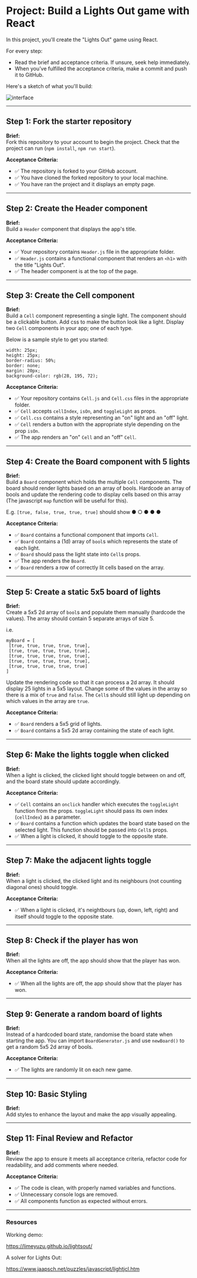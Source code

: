 
# Project: Build a Lights Out game with React

In this project, you'll create the "Lights Out" game using React.

For every step:
- Read the brief and acceptance criteria. If unsure, seek help immediately.
- When you’ve fulfilled the acceptance criteria, make a commit and push it to GitHub.

Here's a sketch of what you'll build:

![interface](./sketch.jpg)

---

## Step 1: Fork the starter repository

**Brief:**  
Fork this repository to your account to begin the project. Check that the project can run (`npm install`, `npm run start`).

**Acceptance Criteria:**
- ✅ The repository is forked to your GitHub account.
- ✅ You have cloned the forked repository to your local machine.
- ✅ You have ran the project and it displays an empty page.

---

## Step 2: Create the Header component

**Brief:**  
Build a `Header` component that displays the app's title.

**Acceptance Criteria:**
- ✅ Your repository contains `Header.js` file in the appropriate folder.
- ✅ `Header.js` contains a functional component that renders an `<h1>` with the title "Lights Out".
- ✅ The header component is at the top of the page.

---

## Step 3: Create the Cell component

**Brief:**  
Build a `Cell` component representing a single light. The component should be a clickable button. Add css to make the button look like a light. Display two `Cell` components in your app; one of each type.

Below is a sample style to get you started:
```
width: 25px;
height: 25px;
border-radius: 50%;
border: none;
margin: 20px;
background-color: rgb(28, 195, 72);
```

**Acceptance Criteria:**
- ✅ Your repository contains `Cell.js` and `Cell.css` files in the appropriate folder.
- ✅ `Cell` accepts `cellIndex`, `isOn`, and `toggleLight` as props.
- ✅ `Cell.css` contains a style representing an "on" light and an "off" light.
- ✅ `Cell` renders a button with the appropriate style depending on the prop `isOn`.
- ✅ The app renders an "on" `Cell` and an "off" `Cell`.

---

## Step 4: Create the Board component with 5 lights

**Brief:**  
Build a `Board` component which holds the multiple `Cell` components. The board should render lights based on an array of bools. Hardcode an array of bools and update the rendering code to display cells based on this array (The javascript `map` function will be useful for this). 

E.g. `[true, false, true, true, true]` should show ● ○ ● ● ●

**Acceptance Criteria:**
- ✅ `Board` contains a functional component that imports `Cell`.
- ✅ `Board` contains a (1d) array of `bool`s which represents the state of each light.
- ✅ `Board` should pass the light state into `Cell`s props.
- ✅ The app renders the `Board`.
- ✅ `Board` renders a row of correctly lit cells based on the array.

---

## Step 5: Create a static 5x5 board of lights

**Brief:**  
Create a 5x5 2d array of `bool`s and populate them manually (hardcode the values). The array should contain 5 separate arrays of size 5.

i.e.
```
myBoard = [
 [true, true, true, true, true],
 [true, true, true, true, true],
 [true, true, true, true, true],
 [true, true, true, true, true],
 [true, true, true, true, true]
]
```

Update the rendering code so that it can process a 2d array. It should display 25 lights in a 5x5 layout.
Change some of the values in the array so there is a mix of `true` and `false`. The `Cell`s should still light up depending on which values in the array are `true`.

**Acceptance Criteria:**
- ✅ `Board` renders a 5x5 grid of lights.
- ✅ `Board` contains a 5x5 2d array containing the state of each light.

---

## Step 6: Make the lights toggle when clicked

**Brief:**  
When a light is clicked, the clicked light should toggle between on and off, and the board state should update accordingly. 

**Acceptance Criteria:**
- ✅ `Cell` contains an `onclick` handler which executes the `toggleLight` function from the props. `toggleLight` should pass its own index (`cellIndex`) as a parameter.
- ✅ `Board` contains a function which updates the board state based on the selected light. This function should be passed into `Cell`s props.
- ✅ When a light is clicked, it should toggle to the opposite state.

---

## Step 7: Make the adjacent lights toggle

**Brief:**  
When a light is clicked, the clicked light and its neighbours (not counting diagonal ones) should toggle.

**Acceptance Criteria:**
- ✅ When a light is clicked, it's neightbours (up, down, left, right) and itself should toggle to the opposite state.

---

## Step 8: Check if the player has won

**Brief:**  
When all the lights are off, the app should show that the player has won.

**Acceptance Criteria:**
- ✅ When all the lights are off, the app should show that the player has won.

---

## Step 9: Generate a random board of lights

**Brief:**  
Instead of a hardcoded board state, randomise the board state when starting the app. You can import `BoardGenerator.js` and use `newBoard()` to get a random 5x5 2d array of bools.

**Acceptance Criteria:**
- ✅ The lights are randomly lit on each new game.

---

## Step 10: Basic Styling

**Brief:**  
Add styles to enhance the layout and make the app visually appealing.

---

## Step 11: Final Review and Refactor

**Brief:**  
Review the app to ensure it meets all acceptance criteria, refactor code for readability, and add comments where needed.

**Acceptance Criteria:**
- ✅ The code is clean, with properly named variables and functions.
- ✅ Unnecessary console logs are removed.
- ✅ All components function as expected without errors.

--- 

### Resources

Working demo:

https://limeyuzu.github.io/lightsout/


A solver for Lights Out:

https://www.jaapsch.net/puzzles/javascript/lightjcl.htm
